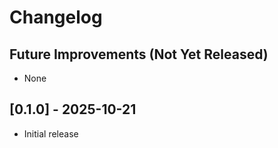 # Changelog

## Future Improvements (Not Yet Released)

- None

## [0.1.0] - 2025-10-21

- Initial release
